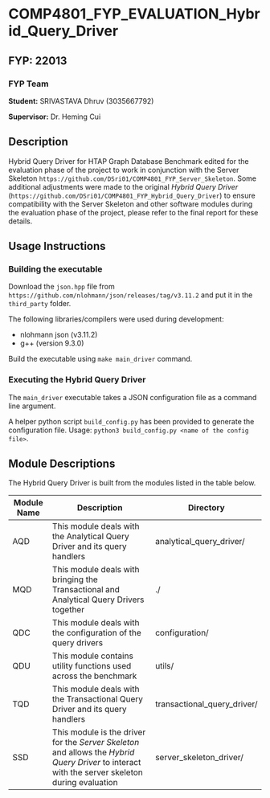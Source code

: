 # COMP4801_FYP_EVALUATION_Hybrid_Query_Driver

## FYP: 22013

### FYP Team

**Student:** SRIVASTAVA Dhruv (3035667792)

**Supervisor:** Dr. Heming Cui

## Description

Hybrid Query Driver for HTAP Graph Database Benchmark edited for the evaluation
phase of the project to work in conjunction with the Server Skeleton
```https://github.com/DSri01/COMP4801_FYP_Server_Skeleton```. Some additional
adjustments were made to the original *Hybrid Query Driver* (```https://github.com/DSri01/COMP4801_FYP_Hybrid_Query_Driver```)
to ensure compatibility with the Server Skeleton and other software modules
during the evaluation phase of the project, please refer to the final report for
these details.

## Usage Instructions

### Building the executable

Download the ```json.hpp``` file from ```https://github.com/nlohmann/json/releases/tag/v3.11.2```
and put it in the ```third_party``` folder.

The following libraries/compilers were used during development:

- nlohmann json (v3.11.2)
- g++ (version 9.3.0)

Build the executable using ```make main_driver``` command.

### Executing the Hybrid Query Driver

The ```main_driver``` executable takes a JSON configuration file as a command line
argument.

A helper python script ```build_config.py``` has been provided to generate the
configuration file. Usage: ```python3 build_config.py <name of the config file>```.


## Module Descriptions

The Hybrid Query Driver is built from the modules listed in the table below.

| Module Name | Description | Directory |
|-------------|-------------|-----------|
|AQD|This module deals with the Analytical Query Driver and its query handlers|analytical_query_driver/|
|MQD|This module deals with bringing the Transactional and Analytical Query Drivers together|./|
|QDC|This module deals with the configuration of the query drivers|configuration/|
|QDU|This module contains utility functions used across the benchmark|utils/|
|TQD|This module deals with the Transactional Query Driver and its query handlers| transactional_query_driver/|
|SSD|This module is the driver for the *Server Skeleton* and allows the *Hybrid Query Driver* to interact with the server skeleton during evaluation|server_skeleton_driver/|
